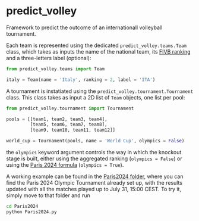 # predict_volley
Framework to predict the outcome of an internationall volleyball tournament.

Each team is represented using the dedicated `predict_volley.teams.Team` class, which takes as inputs the name of the national team, its [FIVB ranking](https://en.volleyballworld.com/volleyball/world-ranking/men) and a three-letters label (optional):

```python
from predict_volley.teams import Team

italy = Team(name = 'Italy', ranking = 2, label = 'ITA')
```

A tournament is instatiated using the `predict_volley.tournament.Tournament` class. This class takes as input a 2D list of `Team` objects, one list per pool:

```python
from predict_volley.tournament import Tournament

pools = [[team1, team2, team3, team4],
         [team5, team6, team7, team8],
         [team9, team10, team11, team12]]

world_cup = Tournament(pools, name = 'World Cup', olympics = False)
```

the `olympics` keyword argument controls the way in which the knockout stage is built, either using the aggregated ranking (`olympics = False`) or using the [Paris 2024 formula](https://en.volleyballworld.com/volleyball/competitions/volleyball-olympic-games-paris-2024/competition/formula) (`olympics = True`).

A working example can be found in the [Paris2024 folder](https://github.com/sterinaldi/predict_volley/tree/main/Paris2024), where you can find the Paris 2024 Olympic Tournament already set up, with the results updated with all the matches played up to July 31, 15:00 CEST.
To try it, simply move to that folder and run
```bash
cd Paris2024
python Paris2024.py
```
